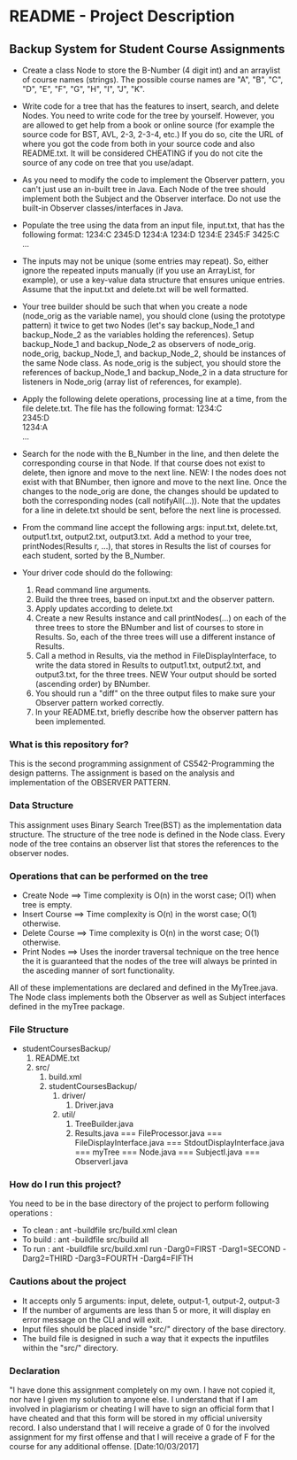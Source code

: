 # README - Project Description #

## Backup System for Student Course Assignments ##

* Create a class Node to store the B-Number (4 digit int) and an arraylist of course names (strings). The possible course names are "A", "B", "C", "D", "E", "F", "G", "H", "I", "J", "K".
* Write code for a tree that has the features to insert, search, and delete Nodes. You need to write code for the tree by yourself. However, you are allowed to get help from a book or online source (for example the source code for BST, AVL, 2-3, 2-3-4, etc.) If you do so, cite the URL of where you got the code from both in your source code and also README.txt. It will be considered CHEATING if you do not cite the source of any code on tree that you use/adapt.
* As you need to modify the code to implement the Observer pattern, you can't just use an in-built tree in Java. Each Node of the tree should implement both the Subject and the Observer interface. Do not use the built-in Observer classes/interfaces in Java.
* Populate the tree using the data from an input file, input.txt, that has the following format:
	1234:C
	2345:D
	1234:A
	1234:D
	1234:E
	2345:F
	3425:C
	...

* The inputs may not be unique (some entries may repeat). So, either ignore the repeated inputs manually (if you use an ArrayList, for example), or use a key-value data structure that ensures unique entries. Assume that the input.txt and delete.txt will be well formatted.

* Your tree builder should be such that when you create a node (node_orig as the variable name), you should clone (using the prototype pattern) it twice to get two Nodes (let's say backup_Node_1 and backup_Node_2 as the variables holding the references). Setup backup_Node_1 and backup_Node_2 as observers of node_orig. node_orig, backup_Node_1, and backup_Node_2, should be instances of the same Node class. As node_orig is the subject, you should store the references of backup_Node_1 and backup_Node_2 in a data structure for listeners in Node_orig (array list of references, for example).

* Apply the following delete operations, processing line at a time, from the file delete.txt. The file has the following format:
	1234:C <br />
	2345:D <br />
	1234:A <br />
	... <br />

* Search for the node with the B_Number in the line, and then delete the corresponding course in that Node. If that course does not exist to delete, then ignore and move to the next line. NEW: I the nodes does not exist with that BNumber, then ignore and move to the next line. Once the changes to the node_orig are done, the changes should be updated to both the corresponding nodes (call notifyAll(...)). Note that the updates for a line in delete.txt should be sent, before the next line is processed.

* From the command line accept the following args: input.txt, delete.txt, output1.txt, output2.txt, output3.txt.
Add a method to your tree, printNodes(Results r, ...), that stores in Results the list of courses for each student, sorted by the B_Number.

* Your driver code should do the following:
	1. Read command line arguments.
	2. Build the three trees, based on input.txt and the observer pattern.
	3. Apply updates according to delete.txt
	4. Create a new Results instance and call printNodes(...) on each of the three trees to store the BNumber and list of courses to store in Results. So, each of the three trees will use a different instance of Results.
	5. Call a method in Results, via the method in FileDisplayInterface, to write the data stored in Results to output1.txt, output2.txt, and output3.txt, for the three trees. NEW Your output should be sorted (ascending order) by BNumber.
	6. You should run a "diff" on the three output files to make sure your Observer pattern worked correctly.
	7. In your README.txt, briefly describe how the observer pattern has been implemented.

### What is this repository for? ###

This is the second programming assignment of CS542-Programming the design patterns. The assignment is based on the analysis and implementation of the OBSERVER PATTERN.

### Data Structure ###

This assignment uses Binary Search Tree(BST) as the implementation data structure.
The structure of the tree node is defined in the Node class. Every node of the tree
contains an observer list that stores the references to the observer nodes.

### Operations that can be performed on the tree ###

* Create Node ==> Time complexity is O(n) in the worst case; O(1) when tree is empty.
* Insert Course ==> Time complexity is O(n) in the worst case; O(1) otherwise.
* Delete Course ==> Time complexity is O(n) in the worst case; O(1) otherwise.
* Print Nodes ==> Uses the inorder traversal technique on the tree hence the it is 
guaranteed that the nodes of the tree will always be printed in the asceding manner
of sort functionality.

All of these implementations are declared and defined in the MyTree.java. The Node
class implements both the Observer as well as Subject interfaces defined in the
myTree package.

### File Structure ###

* studentCoursesBackup/
	1. README.txt
	2. src/ 
		1. build.xml
		2. studentCoursesBackup/
			1. driver/
				1. Driver.java
			2. util/
				1. TreeBuilder.java
				2. Results.java
	   		=== FileProcessor.java
	   		=== FileDisplayInterface.java
	   		=== StdoutDisplayInterface.java
	   	=== myTree
	   		=== Node.java
	   		=== SubjectI.java
	   		=== ObserverI.java

### How do I run this project? ###

You need to be in the base directory of the project to perform following operations :
* To clean : ant -buildfile src/build.xml clean
* To build : ant -buildfile src/build all
* To run : ant -buildfile src/build.xml run -Darg0=FIRST -Darg1=SECOND -Darg2=THIRD -Darg3=FOURTH -Darg4=FIFTH 

### Cautions about the project ###

* It accepts only 5 arguments: input, delete, output-1, output-2, output-3
* If the number of arguments are less than 5 or more, it will display en error
message on the CLI and will exit.
* Input files should be placed inside "src/" directory of the base directory.
* The build file is designed in such a way that it expects the inputfiles within the "src/" directory. 

### Declaration ###

"I have done this assignment completely on my own. I have not copied it, nor have I given my solution to anyone else. I understand that if I am involved in plagiarism or cheating I will have to sign an official form that I have cheated and that this form will be stored in my official university record. I also understand that I will receive a grade of 0 for the involved assignment for my first offense and that I will receive a grade of F for the course for any additional
offense. 
[Date:10/03/2017]

